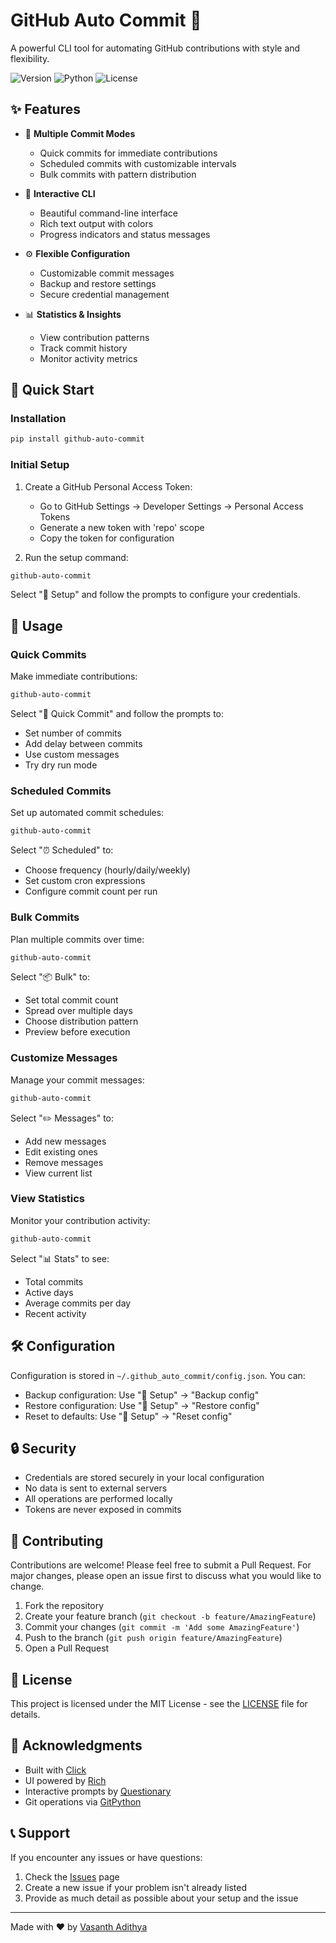 # GitHub Auto Commit 🚀

A powerful CLI tool for automating GitHub contributions with style and flexibility.

![Version](https://img.shields.io/badge/version-1.1.0-blue)
![Python](https://img.shields.io/badge/python-3.8%2B-blue)
![License](https://img.shields.io/badge/license-MIT-green)

## ✨ Features

- 🎯 **Multiple Commit Modes**
  - Quick commits for immediate contributions
  - Scheduled commits with customizable intervals
  - Bulk commits with pattern distribution
  
- 🎨 **Interactive CLI**
  - Beautiful command-line interface
  - Rich text output with colors
  - Progress indicators and status messages
  
- ⚙️ **Flexible Configuration**
  - Customizable commit messages
  - Backup and restore settings
  - Secure credential management
  
- 📊 **Statistics & Insights**
  - View contribution patterns
  - Track commit history
  - Monitor activity metrics

## 🚀 Quick Start

### Installation

```bash
pip install github-auto-commit
```

### Initial Setup

1. Create a GitHub Personal Access Token:
   - Go to GitHub Settings → Developer Settings → Personal Access Tokens
   - Generate a new token with 'repo' scope
   - Copy the token for configuration

2. Run the setup command:
```bash
github-auto-commit
```
Select "🔧 Setup" and follow the prompts to configure your credentials.

## 💫 Usage

### Quick Commits

Make immediate contributions:
```bash
github-auto-commit
```
Select "🚀 Quick Commit" and follow the prompts to:
- Set number of commits
- Add delay between commits
- Use custom messages
- Try dry run mode

### Scheduled Commits

Set up automated commit schedules:
```bash
github-auto-commit
```
Select "⏰ Scheduled" to:
- Choose frequency (hourly/daily/weekly)
- Set custom cron expressions
- Configure commit count per run

### Bulk Commits

Plan multiple commits over time:
```bash
github-auto-commit
```
Select "📦 Bulk" to:
- Set total commit count
- Spread over multiple days
- Choose distribution pattern
- Preview before execution

### Customize Messages

Manage your commit messages:
```bash
github-auto-commit
```
Select "✏️ Messages" to:
- Add new messages
- Edit existing ones
- Remove messages
- View current list

### View Statistics

Monitor your contribution activity:
```bash
github-auto-commit
```
Select "📊 Stats" to see:
- Total commits
- Active days
- Average commits per day
- Recent activity

## 🛠️ Configuration

Configuration is stored in `~/.github_auto_commit/config.json`. You can:
- Backup configuration: Use "🔧 Setup" → "Backup config"
- Restore configuration: Use "🔧 Setup" → "Restore config"
- Reset to defaults: Use "🔧 Setup" → "Reset config"

## 🔒 Security

- Credentials are stored securely in your local configuration
- No data is sent to external servers
- All operations are performed locally
- Tokens are never exposed in commits

## 🤝 Contributing

Contributions are welcome! Please feel free to submit a Pull Request. For major changes, please open an issue first to discuss what you would like to change.

1. Fork the repository
2. Create your feature branch (`git checkout -b feature/AmazingFeature`)
3. Commit your changes (`git commit -m 'Add some AmazingFeature'`)
4. Push to the branch (`git push origin feature/AmazingFeature`)
5. Open a Pull Request

## 📝 License

This project is licensed under the MIT License - see the [LICENSE](LICENSE) file for details.

## 🙏 Acknowledgments

- Built with [Click](https://click.palletsprojects.com/)
- UI powered by [Rich](https://rich.readthedocs.io/)
- Interactive prompts by [Questionary](https://questionary.readthedocs.io/)
- Git operations via [GitPython](https://gitpython.readthedocs.io/)

## 📞 Support

If you encounter any issues or have questions:
1. Check the [Issues](https://github.com/vasanthfeb13/github-auto-commit/issues) page
2. Create a new issue if your problem isn't already listed
3. Provide as much detail as possible about your setup and the issue

---

Made with ❤️ by [Vasanth Adithya](https://github.com/vasanthfeb13)
